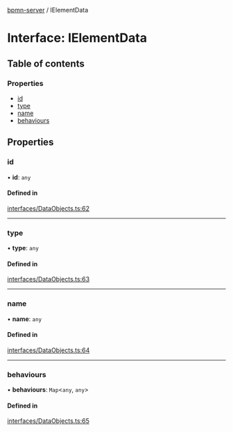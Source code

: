 [bpmn-server](../API.md) / IElementData

# Interface: IElementData

## Table of contents

### Properties

- [id](IElementData.md#id)
- [type](IElementData.md#type)
- [name](IElementData.md#name)
- [behaviours](IElementData.md#behaviours)

## Properties

### id

• **id**: `any`

#### Defined in

[interfaces/DataObjects.ts:62](https://github.com/bpmnServer/bpmn-server/blob/637b6d1/src/interfaces/DataObjects.ts#L62)

___

### type

• **type**: `any`

#### Defined in

[interfaces/DataObjects.ts:63](https://github.com/bpmnServer/bpmn-server/blob/637b6d1/src/interfaces/DataObjects.ts#L63)

___

### name

• **name**: `any`

#### Defined in

[interfaces/DataObjects.ts:64](https://github.com/bpmnServer/bpmn-server/blob/637b6d1/src/interfaces/DataObjects.ts#L64)

___

### behaviours

• **behaviours**: `Map`\<`any`, `any`\>

#### Defined in

[interfaces/DataObjects.ts:65](https://github.com/bpmnServer/bpmn-server/blob/637b6d1/src/interfaces/DataObjects.ts#L65)

